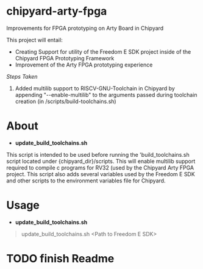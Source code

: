 # chipyard-arty-fpga
Improvements for FPGA prototyping on Arty Board in Chipyard

This project will entail:
* Creating Support for utility of the Freedom E SDK project inside of the Chipyard FPGA Prototyping Framework
* Improvement of the Arty FPGA prototyping experience

*Steps Taken*

1. Added multilib support to RISCV-GNU-Toolchain in Chipyard by appending "--enable-multilib" to the arguments passed during toolchain creation (in /scripts/build-toolchains.sh)


# About

* **update\_build\_toolchains.sh**

This script is intended to be used before running the 'build\_toolchains.sh script located under {chipyard\_dir}/scripts. This will enable multilib support required to compile c programs for RV32 (used by the Chipyard Arty FPGA project. This script also adds several variables used by the Freedom E SDK and other scripts to the environment variables file for Chipyard.

# Usage

* **update\_build\_toolchains.sh**

> update\_build\_toolchains.sh \<Path to Freedom E SDK\>

# TODO finish Readme

